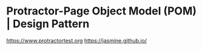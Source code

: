 # Protractor-Page Object Model (POM) | Design Pattern

https://www.protractortest.org
https://jasmine.github.io/